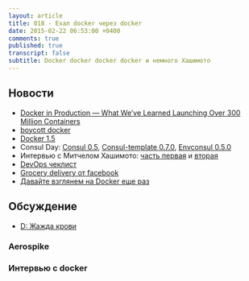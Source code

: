 ```yaml
---
layout: article
title: 018 - Ехал docker через docker
date: 2015-02-22 06:53:00 +0400
comments: true
published: true
transcript: false
subtitle: Docker docker docker docker и немного Хашимото
---
```


## Новости

* [Docker in Production — What We’ve Learned Launching Over 300 Million Containers](http://blog.iron.io/2014/10/docker-in-production-what-weve-learned.html)
* [boycott docker](http://www.boycottdocker.org)
* [Docker 1.5](http://blog.docker.com/2015/02/docker-1-5-ipv6-support-read-only-containers-stats-named-dockerfiles-and-more/)
* Consul Day: [Consul 0.5](https://hashicorp.com/blog/consul-0-5.html), [Consul-template 0.7.0](https://github.com/hashicorp/consul-template/releases/tag/v0.7.0), [Envconsul 0.5.0](https://github.com/hashicorp/envconsul/releases/tag/v0.5.0)
* Интервью с Митчелом Хашимото: [часть первая](http://thenewstack.io/new-stack-makers-mitchell-hashimoto-vagrant-containers-growing-open-source/) и [вторая](http://thenewstack.io/new-stack-mitchell-hashimoto-containers-no-containers-one-question-2015/)
* [DevOps чеклист](http://devopschecklist.com)
* [Grocery delivery от facebook](https://github.com/facebook/grocery-delivery) 
* [Давайте взглянем на Docker еще раз](http://iops.io/blog/docker-hype/)

## Обсуждение

* [D: Жажда крови](http://www.kinopoisk.ru/film/8236/)

### Aerospike


### Интервью с docker
